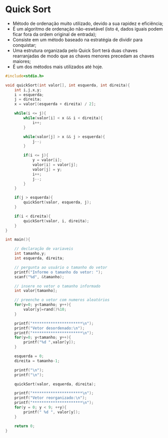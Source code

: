 # Quick Sort

- Método de ordenação muito utilizado, devido a sua rapidez e eficiência;
- É um algoritmo de ordenação não-eswtável (isto é, dados iguais podem ficar fora da ordem original de entrada);
- Consiste em um método baseado na estratégia de dividir para conquistar;
- Uma estrutura organizada pelo Quick Sort terá duas chaves rearranjadas de modo que as chaves menores precedam as chaves maiores;
- É um dos métodos mais utilizados até hoje.

```c
#include<stdio.h>

void quickSort(int valor[], int esquerda, int direita){
    int i,j,x,y;
    i = esquerda;
    j = direita;
    x = valor[(esquerda + direita) / 2];

    while(i <= j){
        while(valor[i] < x && i < direita){
            i++;
        }

        while(valor[j] > x && j > esquerda){
            j--;
        }

        if(i <= j){
            y = valor[i];
            valor[i] = valor[j];
            valor[j] = y;
            i++;
            j--;
        }
    }

    if(j > esquerda){
        quickSort(valor, esquerda, j);
    }

    if(i < direita){
        quickSort(valor, i, direita);
    }
}

int main(){

    // declaração de variaveis
    int tamanho,y;
    int esquerda, direita;

    // pergunta ao usuário o tamanho do vetor
    printf("Informe o tamanho do vetor: ");
    scanf("%d", &tamanho);

    // insere no vetor o tamanho informado
    int valor[tamanho];

    // preenche o vetor com numeros aleatórios
    for(y=0; y<tamanho; y++){
        valor[y]=rand()%10;
    }

    printf("**********************\n");
    printf("Vetor desordenado:\n");
    printf("**********************\n");
    for(y=0; y<tamanho; y++){
        printf("%d ",valor[y]);
    }

    esquerda = 0;
    direita = tamanho-1;

    printf("\n");
    printf("\n");

    quickSort(valor, esquerda, direita);

    printf("**********************\n");
	printf("Vetor reorganizado:\n");
	printf("**********************\n");
	for(y = 0; y < 9; ++y){
		printf(" %d ", valor[y]);
	}

    return 0;
}

```